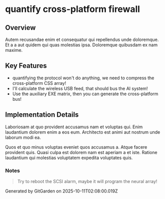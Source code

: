 # quantify cross-platform firewall

## Overview
Autem recusandae enim et consequatur qui repellendus unde doloremque. Et a a aut quidem qui quas molestias ipsa. Doloremque quibusdam ex nam maxime.

## Key Features
- quantifying the protocol won't do anything, we need to compress the cross-platform CSS array!
- I'll calculate the wireless USB feed, that should bus the AI system!
- Use the auxiliary EXE matrix, then you can generate the cross-platform bus!

## Implementation Details
Laboriosam at quo provident accusamus nam et voluptas qui. Enim laudantium dolorem enim a eos eum. Architecto est animi aut nostrum unde laborum modi ea.
 Quos et quo minus voluptas eveniet quos accusamus a. Atque facere provident quis. Quasi culpa est dolorem nam est aperiam a et iste. Ratione laudantium qui molestias voluptatem expedita voluptates quis.

### Notes
> Try to reboot the SCSI alarm, maybe it will program the neural array!

Generated by GitGarden on 2025-10-11T02:08:00.019Z